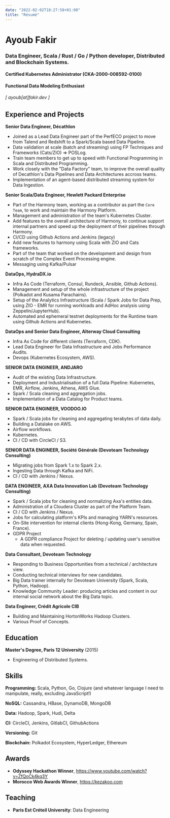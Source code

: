 ```yaml
---
date: "2022-02-02T18:27:58+01:00"
title: "Résumé"
---
```

Ayoub Fakir
======

### Data Engineer, Scala / Rust / Go / Python developer, Distributed and Blockchain Systems. 
#### Certified Kubernetes Administrator (CKA-2000-008592-0100)
#### Functional Data Modeling Enthusiast
###### [ ayoub[at]fakir.dev ]



Experience and Projects
---------
**Senior Data Engineer, Décathlon**
- Joined as a Lead Data Engineer part of the PerfECO project to move from Talend and Redshift to a Spark/Scala based Data Pipeline.
- Data validation at scale (batch and streaming) using FP Techniques and Frameworks (Cats/ZIO) => POSLog.
- Train team members to get up to speed with Functional Programming in Scala and Distributed Programming.
- Work closely with the "Data Factory" team, to improve the overall quality of Decathlon's Data Pipelines and Data Architectures accross teams.
- Implementation of an agent-based distributed streaming system for Data Ingestion.

**Senior Scala/Data Engineer, Hewlett Packard Enterprise**
- Part of the Harmony team, working as a contributor as part the `Core Team`, to work and maintain the Harmony Platform.
- Management and administration of the team's Kubernetes Cluster.
- Add features to the overall architecture of Harmony, to continue support internal partners and speed up the deployment of their pipelines through Harmony.
- CI/CD using Github Actions and Jenkins (legacy)
- Add new features to harmony using Scala with ZIO and Cats frameworks.
- Part of the team that worked on the development and design from scratch of the Complex Event Processing engine.
- Messaging using Kafka/Pulsar

**DataOps, HydraDX.io**
- Infra As Code (Terraform, Consul, Rundeck, Ansible, Github Actions).
- Management and setup of the whole infrastructure of the project (Polkadot and Kusama Parachains).
- Setup of the Analytics Infrastructure (Scala / Spark Jobs for Data Prep, using ZIO - EMR for running workloads and AdHoc analysis using Zeppelin/JupyterHub).
- Automated and ephemeral testnet deployments for the Runtime team using Github Actions and Kubernetes.


**DataOps and Senior Data Engineer, Alterway Cloud Consulting**
- Infra As Code for different clients (Terraform, CDK).
- Lead Data Engineer for Data Infrastructure and Jobs Performance Audits.
- Devops (Kubernetes Ecosystem, AWS).


**SENIOR DATA ENGINEER, ANDJARO**
- Audit of the existing Data Infrastructure.
- Deployment and Industrialisation of a full Data Pipeline: Kubernetes, EMR, Airflow, Jenkins, Athena, AWS Glue.
- Spark / Scala cleaning and aggregation jobs.
- Implementation of a Data Catalog for Product teams.


**SENIOR DATA ENGINEER, VOODOO.IO**

- Spark / Scala jobs for cleaning and aggregating terabytes of data daily.
- Building a Datalake on AWS.
- Airflow workflows.
- Kubernetes.
- CI / CD with CircleCI / S3.

**SENIOR DATA ENGINEER, Société Générale (Devoteam Technology Consulting)**

- Migrating jobs from Spark 1.x to Spark 2.x.
- Ingesting Data through Kafka and NiFi.
- CI / CD with Jenkins / Nexus.

**DATA ENGINEER, AXA Data Innovation Lab (Devoteam Technology Consulting)**

- Spark / Scala jobs for cleaning and normalizing Axa's entities data.
- Administration of a Cloudera Cluster as part of the Platform Team.
- CI / CD with Jenkins / Nexus.
- Jobs for calculating platform's KPIs and managing YARN's resources.
- On-Site intervention for internal clients (Hong-Kong, Germany, Spain, France).
- GDPR Project
  - A GDPR compliance Project for deleting / updating user's sensitive data when requested.

**Data Consultant, Devoteam Technology**

- Responding to Business Opportunities from a technical / architecture view.
- Conducting technical interviews for new candidates.
- Big Data trainer internally for Devoteam University (Spark, Scala, Python, Hadoop).
- Knowledge Community Leader: producing articles and content in our internal social network about the Big Data topic.

**Data Engineer, Crédit Agricole CIB**

- Building and Maintaining HortonWorks Hadoop Clusters.
- Various Proof of Concepts.

Education
---------

**Master's Degree, Paris 12 University** (2015)

- Engineering of Distributed Systems.

Skills
------

**Programming:** Scala, Python, Go, Clojure (and whatever language I need to manipulate, really, excluding JavaScript!)

**NoSQL:** Cassandra, HBase, DynamoDB, MongoDB

**Data:** Hadoop, Spark, Hudi, Delta

**CI:** CircleCI, Jenkins, GitlabCI, GithubActions

**Versioning:** Git

**Blockchain:** Polkadot Ecosystem, HyperLedger, Ethereum

Awards
------

- **Odyssey Hackathon Winner**, https://www.youtube.com/watch?v=ZfQoCk4kq3Y
- **Morocco Web Awards Winner**, https://kezakoo.com

Teaching
------

- **Paris Est Créteil University**: Data Engineering
